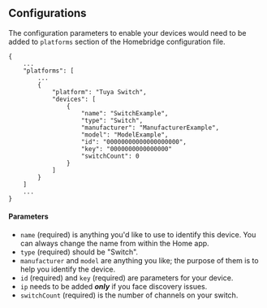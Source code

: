 ## Configurations
The configuration parameters to enable your devices would need to be added to `platforms` section of the Homebridge configuration file.
```json5
{
    ...
    "platforms": [
        ...
        {
            "platform": "Tuya Switch",
            "devices": [
                {
                    "name": "SwitchExample",
                    "type": "Switch",
                    "manufacturer": "ManufacturerExample",
                    "model": "ModelExample",
                    "id": "00000000000000000000",
                    "key": "0000000000000000"
                    "switchCount": 0
                }
            ]
        }
    ]
    ...
}
```
#### Parameters
* `name` (required) is anything you'd like to use to identify this device. You can always change the name from within the Home app.
* `type` (required) should be "Switch".
* `manufacturer` and `model` are anything you like; the purpose of them is to help you identify the device.
* `id` (required) and `key` (required) are parameters for your device.
* `ip` needs to be added **_only_** if you face discovery issues.
* `switchCount` (required) is the number of channels on your switch.
